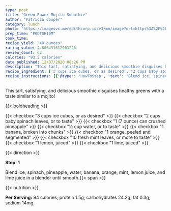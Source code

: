 ```yaml
---
type: post
title: "Green Power Mojito Smoothie"
author: "Patricia Cooper"
category: lunch
photo: "https://imagesvc.meredithcorp.io/v3/mm/image?url=https%3A%2F%2Fimages.media-allrecipes.com%2Fuserphotos%2F4531309.jpg"
prep_time: "P0DT0H10M"
cook_time: 
recipe_yield: "48 ounces"
rating_value: 4.806451612903226
review_count: 62
calories: "93.5 calories"
date_published: 12/07/2020 08:26 PM
description: "This tart, satisfying, and delicious smoothie disguises healthy greens with a taste similar to a mojito!"
recipe_ingredient: ['3 cups ice cubes, or as desired', '2 cups baby spinach leaves, or to taste', '1 (7 ounce) can crushed pineapple', '½ cup water, or to taste', '1 banana, broken into chunks', '1 orange, peeled and segmented', '10 fresh mint leaves, or more to taste', '1 lemon, juiced', '1 lime, juiced']
recipe_instructions: [{'@type': 'HowToStep', 'text': 'Blend ice, spinach, pineapple, water, banana, orange, mint, lemon juice, and lime juice in a blender until smooth.\n'}]
---
```


This tart, satisfying, and delicious smoothie disguises healthy greens with a taste similar to a mojito! 

{{< boldheading >}}

{{< checkbox "3 cups ice cubes, or as desired" >}}
{{< checkbox "2 cups baby spinach leaves, or to taste" >}}
{{< checkbox "1 (7 ounce) can crushed pineapple" >}}
{{< checkbox "½ cup water, or to taste" >}}
{{< checkbox "1  banana, broken into chunks" >}}
{{< checkbox "1  orange, peeled and segmented" >}}
{{< checkbox "10  fresh mint leaves, or more to taste" >}}
{{< checkbox "1  lemon, juiced" >}}
{{< checkbox "1  lime, juiced" >}}


{{< direction >}}

**Step: 1**

Blend ice, spinach, pineapple, water, banana, orange, mint, lemon juice, and lime juice in a blender until smooth.{{< span >}}

{{< nutrition >}}

**Per Serving:** 94 calories; protein 1.5g; carbohydrates 24.2g; fat 0.3g; sodium 14mg.